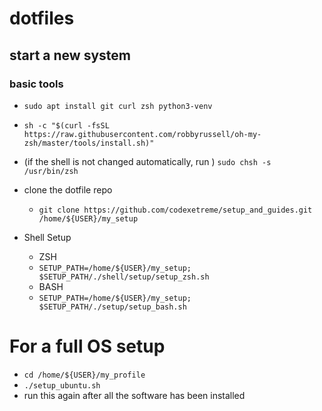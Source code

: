 # dotfiles
## start a new system

### basic tools

- `sudo apt install git curl zsh python3-venv`

- `sh -c "$(curl -fsSL https://raw.githubusercontent.com/robbyrussell/oh-my-zsh/master/tools/install.sh)"`

- (if the shell is not changed automatically, run ) `sudo chsh -s /usr/bin/zsh`

- clone the dotfile repo
  - `git clone https://github.com/codexetreme/setup_and_guides.git /home/${USER}/my_setup`

- Shell Setup
  - ZSH
  - `SETUP_PATH=/home/${USER}/my_setup; $SETUP_PATH/./shell/setup/setup_zsh.sh`
  - BASH
  - `SETUP_PATH=/home/${USER}/my_setup; $SETUP_PATH/./setup/setup_bash.sh`

# For a full OS setup
  - `cd /home/${USER}/my_profile`
  - `./setup_ubuntu.sh`
  - run this again after all the software has been installed
